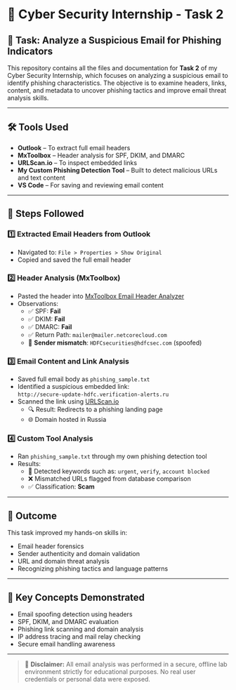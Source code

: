# 📧 Cyber Security Internship - Task 2

## 📌 Task: Analyze a Suspicious Email for Phishing Indicators

This repository contains all the files and documentation for **Task 2** of my Cyber Security Internship, which focuses on analyzing a suspicious email to identify phishing characteristics. The objective is to examine headers, links, content, and metadata to uncover phishing tactics and improve email threat analysis skills.

---

## 🛠 Tools Used

- **Outlook** – To extract full email headers  
- **MxToolbox** – Header analysis for SPF, DKIM, and DMARC  
- **URLScan.io** – To inspect embedded links  
- **My Custom Phishing Detection Tool** – Built to detect malicious URLs and text content  
- **VS Code** – For saving and reviewing email content  

---

## 🧪 Steps Followed

### 1️⃣ Extracted Email Headers from Outlook  
- Navigated to: `File > Properties > Show Original`  
- Copied and saved the full email header  

### 2️⃣ Header Analysis (MxToolbox)  
- Pasted the header into [MxToolbox Email Header Analyzer](https://mxtoolbox.com/EmailHeaders.aspx)  
- Observations:
  - ✅ SPF: **Fail**
  - ✅ DKIM: **Fail**
  - ✅ DMARC: **Fail**
  - ✅ Return Path: `mailer@mailer.netcorecloud.com`
  - 🚩 **Sender mismatch**: `HDFCsecurities@hdfcsec.com` (spoofed)

### 3️⃣ Email Content and Link Analysis  
- Saved full email body as `phishing_sample.txt`  
- Identified a suspicious embedded link:  
  `http://secure-update-hdfc.verification-alerts.ru`  
- Scanned the link using [URLScan.io](https://urlscan.io)  
  - 🔍 Result: Redirects to a phishing landing page  
  - 🌐 Domain hosted in Russia

### 4️⃣ Custom Tool Analysis  
- Ran `phishing_sample.txt` through my own phishing detection tool  
- Results:
  - 🚨 Detected keywords such as: `urgent`, `verify`, `account blocked`
  - ❌ Mismatched URLs flagged from database comparison
  - ✅ Classification: **Scam**

---

## 🔐 Outcome

This task improved my hands-on skills in:
- Email header forensics  
- Sender authenticity and domain validation  
- URL and domain threat analysis  
- Recognizing phishing tactics and language patterns  

---

## 🧠 Key Concepts Demonstrated

- Email spoofing detection using headers  
- SPF, DKIM, and DMARC evaluation  
- Phishing link scanning and domain analysis  
- IP address tracing and mail relay checking  
- Secure email handling awareness  

---

> 📝 **Disclaimer:** All email analysis was performed in a secure, offline lab environment strictly for educational purposes. No real user credentials or personal data were exposed.
